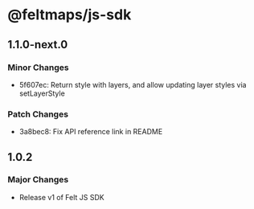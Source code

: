 # @feltmaps/js-sdk

## 1.1.0-next.0

### Minor Changes

- 5f607ec: Return style with layers, and allow updating layer styles via setLayerStyle

### Patch Changes

- 3a8bec8: Fix API reference link in README

## 1.0.2

### Major Changes

- Release v1 of Felt JS SDK
